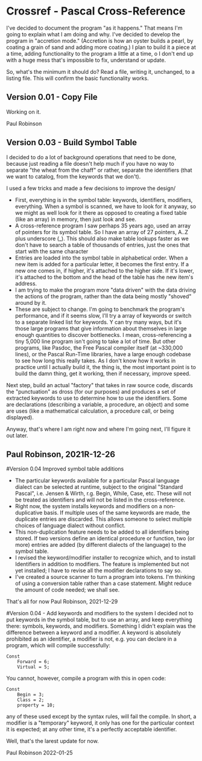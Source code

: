 # Crossref - Pascal Cross-Reference
I've decided to document the program "as it happens."  That means I'm going to explain what I am doing and why.
I've decided to develop the program in "accretion mode." (Accretion is how an oyster builds a pearl, by coating a grain of sand and adding more coating.) I plan to build it a   piece at a time, adding functionality to the program a little at a time, o I don't end up with a huge mess that's impossible to fix, understand or update.

So, what's the minimum it should do? Read a file, writing it, unchanged, to a listing file. This will confirm the basic functionality works.
## Version 0.01 - Copy File
Working on it.

Paul Robinson

## Version 0.03 - Build Symbol Table
I decided to do a lot of background operations that need to be done,
because just reading a file doesn't help much if you have no way to
separate "the wheat from the chaff" or rather, separate the
identifiers (that we want to catalog, from the keywords that we don't).

I used a few tricks and made a few decisions to improve the design/
* First, everything is in the symbol table: keywords, identifiers,
modifiers, everything. When a symbol is scanned, we have to look
for it anyway, so we might as well look for it there as opposed to
creating a fixed table (like an array) in memory, then just look
and see.
* A cross-reference program I saw perhaps 35 years ago, used an
array of pointers for its symbol table. So I have an array of
27 pointers, A..Z plus underscore (\_). This should also make table
lookups faster as we don't have to search a table of thousands of
entries, just the ones that start with the same character
* Entries are loaded into the symbol table in alphabetical order.
When a new item is added for a particular letter, it becomes the
first entry. If a new one comes in, if higher, it's attached to
the higher side. If it's lower, it's attached to the bottom and
the head of the table has rhe new item's address.
* I am trying to make the program more "data driven" with the data
driving the actions of the program, rather than the data being
mostly "shoved" around by it.
* These are subject to change. I'm going to benchmark the program's
performance, and if it seems slow, I'll try a array of keywords or
switch to a separate linked list for keywords. Y can try many ways,
but it's those large programs that give information about themselves
in large enough quantities to discover bottlenecks. I mean,
cross-referencing a tiny 5,000 line program isn't going to take a lot
of time. But other programs, like Pasdoc, the Free Pascal compiler
itself (at ~330,000 lines), or the Pascal Run-Time libraries, have a
large enough codebase to see how long this really takes. As I don't
know how it works in practice until I actually build it, the thing is,
the most important point is to build the damn thing, get it working,
then if necessary, improve speed.

Next step, build an actual "factory" that takes in raw source code,
discards the "punctuation" as dross (for our purposes) and produces a
set of extracted keywords to use to determine how to use the
identifiers. Some are declarations (describing a variable, a procedure,
an object) and some are uses (like a mathematical calculation, a
procedure call, or being displayed).

Anyway, that's where I am right now and where I'm going next, I'll
figure it out later.

Paul Robinson,
2021R-12-26
----
#Version 0.04 Improved symbol table additions
* The particular keywords available for a particular Pascal language dialect
can be selected at runtime, subject to the original "Standard Pascal", i.e.
Jensen & Wirth, r.g. Begin, While, Case, etc. These will not be treated as
identifiers and will not be listed in the cross-reference.
* Right now, the system installs keywords and modifiers on a non-duplicative
basis. If multiple uses of the same keywords are made, the duplicate entries
are discarded. This allows someone to select multiple choices of language
dialect without conflict.
* This non-duplication feature needs to be added to all identifiers being
stored. If two versions define an identical procedure or function, two
(or more) entries are added (by different dialects of the language) to the symbol table.
* I revised the keyword/modifier installer to recognize which, and to install
Identifiers in addition to modifiers. The feature is implemented but not yet
installed; I have to revise all the modifier declarations to say so.
* I've created a source scanner to turn a program into tokens. I'm thinking
of using a conversion table rather than a case statement. Might reduce the
amount of code needed; we shall see.

That's all for now
Paul Robinson,
2021-12-29

#Version 0.04 - Add keywords and modifiers to the system
I decided not to put keywords in the symbol table, but to use an array, and
keep everything there: symbols, keywords, and modifiers. Something I didn't
explain was the difference between a keyword and a modifier. A keyword is
absolutely prohibited as an identifier, a modifier is not, e.g. you can declare
in a program, which will compile successfully:

    Const
        Forward = 6;
        Virtual = 5;

You cannot, however, compile a program with this in open code:

    Const
        Begin = 3;
        Class = 2;
        property = 10;

any of these used except by the syntax rules, will fail the compile.
In short, a modifier is a "temporary" keyword, it only has one for the
particular context it is expected; at any other time, it's a perfectly
acceptable identifier.

Well, that's the larest update for now.

Paul Robinson
2022-01-25

